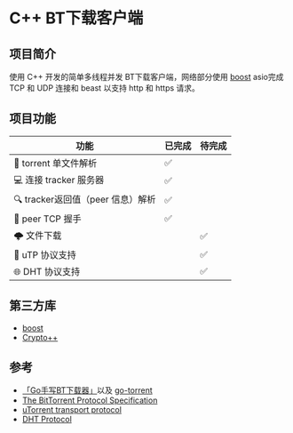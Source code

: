 # C++ BT下载客户端
## 项目简介
使用 C++ 开发的简单多线程并发 BT下载客户端，网络部分使用 [boost](https://www.boost.org/) asio完成 TCP 和 UDP 连接和 beast 以支持 http 和 https 请求。
## 项目功能
|功能|已完成|待完成|
| --- | --- | --- |
|🧲 torrent 单文件解析|✅||
|💻 连接 tracker 服务器 |✅||
|🔍 tracker返回值（peer 信息）解析 |✅|
|🤝 peer TCP 握手|✅|
|🌩️ 文件下载||✅|
|📄 uTP 协议支持||✅|
|🌐 DHT 协议支持||✅|
## 第三方库
- [boost](https://www.boost.org/)
- [Crypto++](https://www.cryptopp.com/)
## 参考
- [「Go手写BT下载器」](https://www.bilibili.com/video/BV13P4y1378F)以及 [go-torrent](https://github.com/archeryue/go-torrent)
- [The BitTorrent Protocol Specification](https://www.bittorrent.org/beps/bep_0003.html)
- [uTorrent transport protocol](https://www.bittorrent.org/beps/bep_0029.html)
- [DHT Protocol](https://www.bittorrent.org/beps/bep_0005.html)

